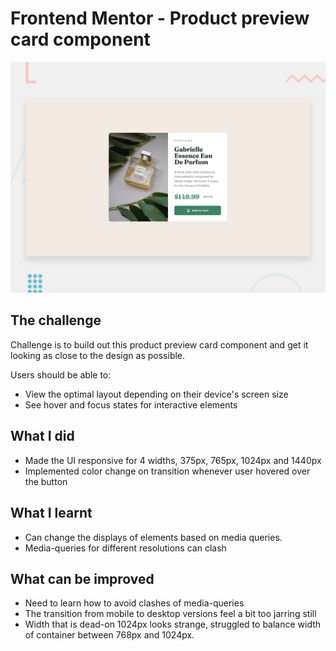 # Frontend Mentor - Product preview card component

![Design preview for the Product preview card component coding challenge](./design/desktop-preview.jpg)


## The challenge

Challenge is to build out this product preview card component and get it looking as close to the design as possible.


Users should be able to:

- View the optimal layout depending on their device's screen size
- See hover and focus states for interactive elements

## What I did
- Made the UI responsive for 4 widths, 375px, 765px, 1024px and 1440px
- Implemented color change on transition whenever user hovered over the button

## What I learnt
- Can change the displays of elements based on media queries.
- Media-queries for different resolutions can clash


## What can be improved
- Need to learn how to avoid clashes of media-queries
- The transition from mobile to desktop versions feel a bit too jarring still
- Width that is dead-on 1024px looks strange, struggled to balance width of container between 768px and 1024px.